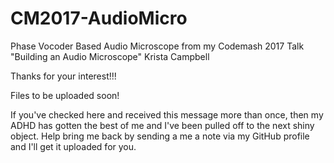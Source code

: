 # CM2017-AudioMicro
Phase Vocoder Based Audio Microscope from my Codemash 2017 Talk "Building an Audio Microscope"
Krista Campbell

Thanks for your interest!!! 

Files to be uploaded soon! 

If you've checked here and received this message more than once, then my ADHD has gotten the best of me and I've been pulled off to 
the next shiny object.  Help bring me back by sending a me a note via my GitHub profile and I'll get it uploaded for you.

